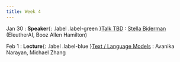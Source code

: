 ```yaml
---
title: Week 4
---
```


Jan 30
: **Speaker**{: .label .label-green }[Talk TBD](#)
  : [Stella Biderman](https://www.stellabiderman.com/) (EleutherAI, Booz Allen Hamilton)

Feb 1
: **Lecture**{: .label .label-blue }[Text / Language Models](#)
  : Avanika Narayan, Michael Zhang
